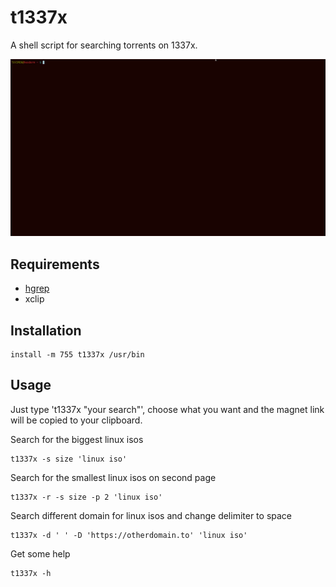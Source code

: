 # t1337x
A shell script for searching torrents on 1337x.

![example](example.gif)

## Requirements

 - [hgrep](https://github.com/TUVIMEN/hgrep)
 - xclip

## Installation
    install -m 755 t1337x /usr/bin

## Usage

Just type 't1337x "your search"', choose what you want and the magnet link will be copied to your clipboard.

Search for the biggest linux isos

    t1337x -s size 'linux iso'

Search for the smallest linux isos on second page

    t1337x -r -s size -p 2 'linux iso'

Search different domain for linux isos and change delimiter to space

    t1337x -d ' ' -D 'https://otherdomain.to' 'linux iso'

Get some help

    t1337x -h

